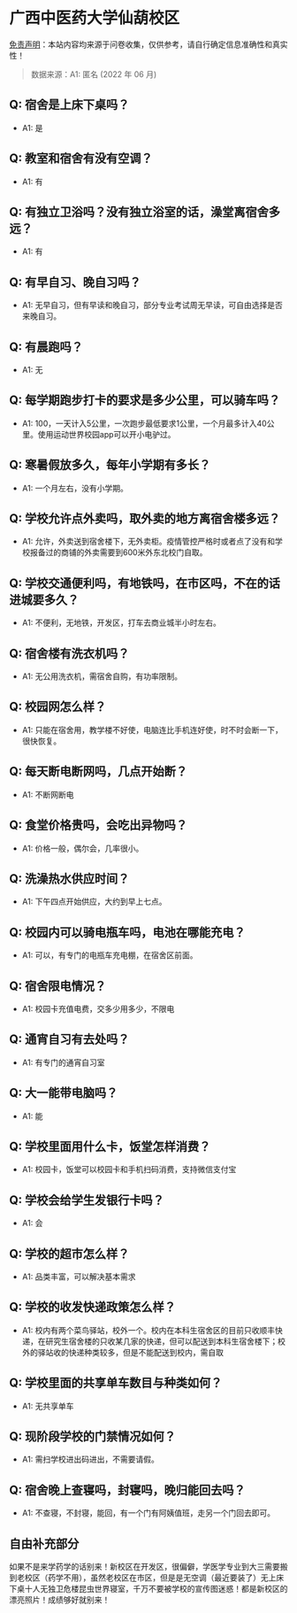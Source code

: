 # 广西中医药大学仙葫校区

[免责声明](https://colleges.chat/#_3)：本站内容均来源于问卷收集，仅供参考，请自行确定信息准确性和真实性！

> 数据来源：A1: 匿名 (2022 年 06 月)

## Q: 宿舍是上床下桌吗？

- A1: 是

## Q: 教室和宿舍有没有空调？

- A1: 有

## Q: 有独立卫浴吗？没有独立浴室的话，澡堂离宿舍多远？

- A1: 有

## Q: 有早自习、晚自习吗？

- A1: 无早自习，但有早读和晚自习，部分专业考试周无早读，可自由选择是否来晚自习。

## Q: 有晨跑吗？

- A1: 无

## Q: 每学期跑步打卡的要求是多少公里，可以骑车吗？

- A1: 100，一天计入5公里，一次跑步最低要求1公里，一个月最多计入40公里。使用运动世界校园app可以开小电驴过。

## Q: 寒暑假放多久，每年小学期有多长？

- A1: 一个月左右，没有小学期。

## Q: 学校允许点外卖吗，取外卖的地方离宿舍楼多远？

- A1: 允许，外卖送到宿舍楼下，无外卖柜。疫情管控严格时或者点了没有和学校报备过的商铺的外卖需要到600米外东北校门自取。

## Q: 学校交通便利吗，有地铁吗，在市区吗，不在的话进城要多久？

- A1: 不便利，无地铁，开发区，打车去商业城半小时左右。

## Q: 宿舍楼有洗衣机吗？

- A1: 无公用洗衣机，需宿舍自购，有功率限制。

## Q: 校园网怎么样？

- A1: 只能在宿舍用，教学楼不好使，电脑连比手机连好使，时不时会断一下，很快恢复。

## Q: 每天断电断网吗，几点开始断？

- A1: 不断网断电

## Q: 食堂价格贵吗，会吃出异物吗？

- A1: 价格一般，偶尔会，几率很小。

## Q: 洗澡热水供应时间？

- A1: 下午四点开始供应，大约到早上七点。

## Q: 校园内可以骑电瓶车吗，电池在哪能充电？

- A1: 可以，有专门的电瓶车充电棚，在宿舍区前面。

## Q: 宿舍限电情况？

- A1: 校园卡充值电费，交多少用多少，不限电

## Q: 通宵自习有去处吗？

- A1: 有专门的通宵自习室

## Q: 大一能带电脑吗？

- A1: 能

## Q: 学校里面用什么卡，饭堂怎样消费？

- A1: 校园卡，饭堂可以校园卡和手机扫码消费，支持微信支付宝

## Q: 学校会给学生发银行卡吗？

- A1: 会

## Q: 学校的超市怎么样？

- A1: 品类丰富，可以解决基本需求

## Q: 学校的收发快递政策怎么样？

- A1: 校内有两个菜鸟驿站，校外一个。校内在本科生宿舍区的目前只收顺丰快递，在研究生宿舍楼的只收某几家的快递，但可以配送到本科生宿舍楼下；校外的驿站收的快递种类较多，但是不能配送到校内，需自取

## Q: 学校里面的共享单车数目与种类如何？

- A1: 无共享单车

## Q: 现阶段学校的门禁情况如何？

- A1: 需扫学校进出码进出，不需要请假。

## Q: 宿舍晚上查寝吗，封寝吗，晚归能回去吗？

- A1: 不查寝，不封寝，能回，有一个门有阿姨值班，走另一个门回去即可。

## 自由补充部分

如果不是来学药学的话别来！新校区在开发区，很偏僻，学医学专业到大三需要搬到老校区（药学不用），虽然老校区在市区，但是是无空调（最近要装了）无上床下桌十人无独卫危楼昆虫世界寝室，千万不要被学校的宣传图迷惑！都是新校区的漂亮照片！成绩够好就别来！